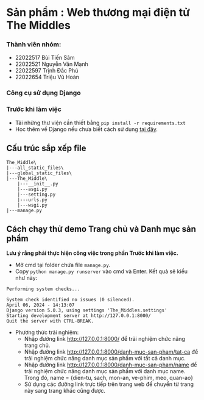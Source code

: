 # Sản phẩm : Web thương mại điện tử The Middles

### Thành viên nhóm:
- 22022517 Bùi Tiến Sâm
- 22022521 Nguyễn Văn Mạnh
- 22022597 Trịnh Đắc Phú
- 22022654 Triệu Vũ Hoàn

### Công cụ sử dụng Django

### Trước khi làm việc
- Tải những thư viện cần thiết bằng `pip install -r requirements.txt`
- Học thêm về Django nếu chưa biết cách sử dụng [tại đây](https://www.w3schools.com/django/index.php).

## Cấu trúc sắp xếp file
```
The_Middle\
|---all_static_files\
|---global_static_files\
|---The_Middle\
    |---__init__.py
    |---asgi.py
    |---setting.py
    |---urls.py
    |---wsgi.py
|---manage.py
```
## Cách chạy thử demo Trang chủ và Danh mục sản phẩm
**Lưu ý rằng phải thực hiện công việc trong phần Trước khi làm việc.**
- Mở cmd tại folder chứa file `manage.py`.
- Copy `python manage.py runserver` vào cmd và Enter.
  Kết quả sẽ kiểu như này:
```
Performing system checks...

System check identified no issues (0 silenced).
April 06, 2024 - 14:13:07
Django version 5.0.3, using settings 'The_Middles.settings'
Starting development server at http://127.0.0.1:8000/
Quit the server with CTRL-BREAK.
```
- Phương thức trải nghiệm:
  + Nhập đường link http://127.0.0.1:8000/ để trải nghiệm chức năng trang chủ.
  + Nhập đường link http://127.0.0.1:8000/danh-muc-san-pham/tat-ca để trải nghiệm chức năng danh mục sản phẩm với tất cả danh mục.
  + Nhập đường link http://127.0.0.1:8000/danh-muc-san-pham/name để trải nghiệm chức năng danh mục sản phẩm với danh mục name.
    Trong đó, name = {dien-tu, sach, mon-an, ve-phim, meo, quan-ao}
  + Sử dụng các đường link trực tiếp trên trang web để chuyển từ trang này sang trang khác cũng được.